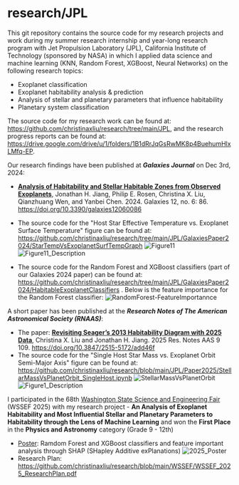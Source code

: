 # research/JPL
This git repository contains the source code for my research projects and work during my summer research internship and year-long research program with Jet Propulsion Laboratory (JPL), California Institute of Technology (sponsored by NASA) in which I applied data science and machine learning (KNN, Random Forest, XGBoost, Neural Networks) on the following research topics:
- Exoplanet classification
- Exoplanet habitability analysis & prediction
- Analysis of stellar and planetary parameters that influence habitability
- Planetary system classification

The source code for my research work can be found at: https://github.com/christinaxliu/research/tree/main/JPL, and the research progress reports can be found at: https://drive.google.com/drive/u/1/folders/1B1dRrJqGsRwMK8p4BuehumHlxLMfq-EP.

Our research findings have been published at ***Galaxies Journal*** on Dec 3rd, 2024:
- [**Analysis of Habitability and Stellar Habitable Zones from Observed Exoplanets**](https://doi.org/10.3390/galaxies12060086), Jonathan H. Jiang, Philip E. Rosen, Christina X. Liu, Qianzhuang Wen, and Yanbei Chen. 2024. Galaxies 12, no. 6: 86. https://doi.org/10.3390/galaxies12060086
- The source code for the "Host Star Effective Temperature vs. Exoplanet Surface Temperature" figure can be found at: https://github.com/christinaxliu/research/tree/main/JPL/GalaxiesPaper2024/StarTempVsExoplanetSurfTempGraph
 ![Figure11](https://github.com/user-attachments/assets/9a087311-2a36-4883-b88e-94e89f0ea670)
![Figure11_Description](https://github.com/user-attachments/assets/dc54f60b-25bf-48a6-b8bf-2b39e9c6aac0)

- The source code for the Random Forest and XGBoost classifiers (part of our Galaxies 2024 paper) can be found at: https://github.com/christinaxliu/research/tree/main/JPL/GalaxiesPaper2024/HabitableExoplanetClassifiers .
  Below is the feature importance for the Random Forest classifier:
  ![RandomForest-FeatureImportannce](https://github.com/user-attachments/assets/37c8027a-4bd4-496f-b0cc-4413129d086a)

A short paper has been published at the ***Research Notes of The American Astronomical Society (RNAAS)***:
- The paper: [**Revisiting Seager’s 2013 Habitability Diagram with 2025 Data**](https://doi.org/10.3847/2515-5172/add46f), Christina X. Liu and Jonathan H. Jiang. 2025 Res. Notes AAS 9 109. https://doi.org/10.3847/2515-5172/add46f
- The source code for the "Single Host Star Mass vs. Exoplanet Orbit Semi-Major Axis" figure can be found at: https://github.com/christinaxliu/research/blob/main/JPL/Paper2025/StellarMassVsPlanetOrbit_SingleHost.ipynb
![StellarMassVsPlanetOrbit](https://github.com/user-attachments/assets/a2b75cc5-9210-4be2-ad71-1abc89a8ce42)
![Figure1_Description](https://github.com/user-attachments/assets/80cce505-f000-4569-8928-dc9001032ccd)

I participated in the 68th [Washington State Science and Engineering Fair](https://wssef.org/) (WSSEF 2025) with my research project - **An Analysis of Exoplanet Habitability and Most Influential Stellar and Planetary Parameters to Habitability through the Lens of Machine Learning** and won the **First Place** in the **Physics and Astronomy** category (Grade 9 - 12th)
- [Poster](https://github.com/user-attachments/files/19544574/2025_Poster.pdf):
Ramdom Forest and XGBoost classifiers and feature important analysis through SHAP (SHapley Additive exPlanations)
![2025_Poster](https://github.com/user-attachments/assets/dff38dec-8841-468b-9951-f676ee556454)
- Research Plan:
https://github.com/christinaxliu/research/blob/main/WSSEF/WSSEF_2025_ResearchPlan.pdf
